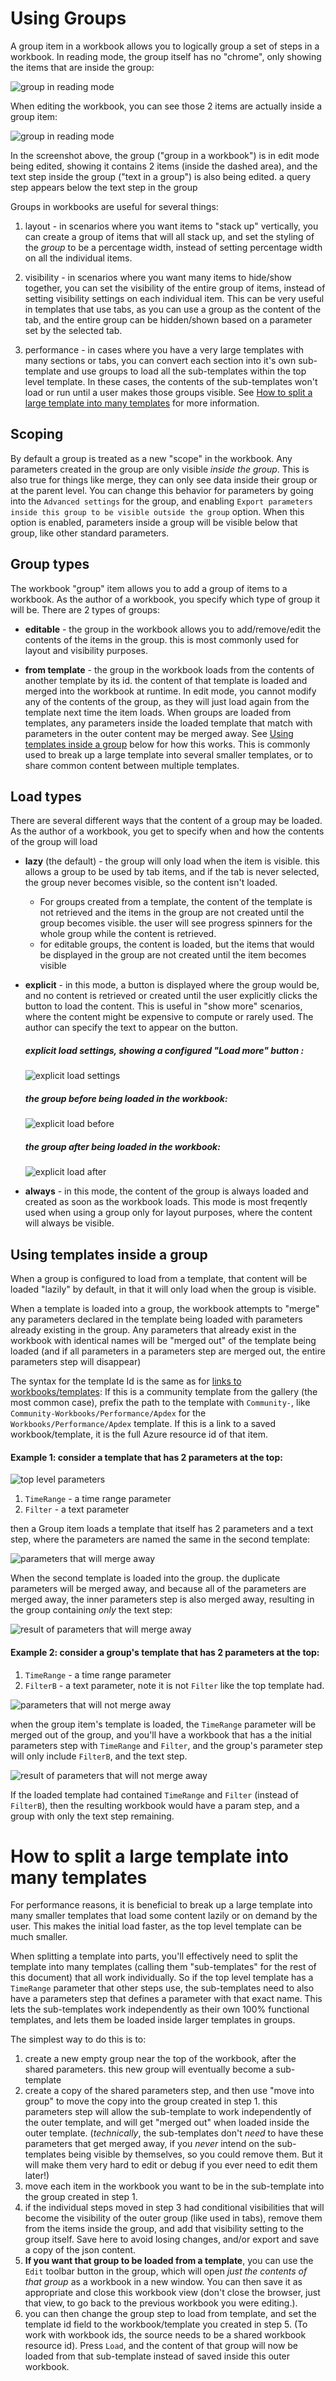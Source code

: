 # Using Groups

A group item in a workbook allows you to logically group a set of steps in a workbook. In reading mode, the group itself has no "chrome", only showing the items that are inside the group:

![group in reading mode](../Images/groups-view.png)

When editing the workbook, you can see those 2 items are actually inside a group item:

![group in reading mode](../Images/groups-edit.png)

In the screenshot above, the group ("group in a workbook") is in edit mode being edited, showing it contains 2 items (inside the dashed area), and the text step inside the group ("text in a group") is also being edited. a query step appears below the text step in the group 


Groups in workbooks are useful for several things:

1. layout - in scenarios where you want items to "stack up" vertically, you can create a group of items that will all stack up, and set the styling of the *group* to be a percentage width, instead of setting percentage width on all the individual items.

2. visibility - in scenarios where you want many items to hide/show together, you can set the visibility of the entire group of items, instead of setting visibility settings on each individual item. This can be very useful in templates that use tabs, as you can use a group as the content of the tab, and the entire group can be hidden/shown based on a parameter set by the selected tab.

3. performance - in cases where you have a very large templates with many sections or tabs, you can convert each section into it's own sub-template and use groups to load all the sub-templates within the top level template. In these cases, the contents of the sub-templates won't load or run until a user makes those groups visible. See [How to split a large template into many templates](#how-to-split-a-large-template-into-many-templates) for more information.

## Scoping
By default a group is treated as a new "scope" in the workbook. Any parameters created in the group are only visible *inside the group*. This is also true for things like merge, they can only see data inside their group or at the parent level.
You can change this behavior for parameters by going into the `Advanced settings` for the group, and enabling `Export parameters inside this group to be visible outside the group` option. When this option is enabled, parameters inside a group will be visible below that group, like other standard parameters.

## Group types
The workbook "group" item allows you to add a group of items to a workbook. As the author of a workbook, you specify which type of group it will be. There are 2 types of groups:

* **editable** - the group in the workbook allows you to add/remove/edit the contents of the items in the group. this is most commonly used for layout and visibility purposes.

* **from template** - the group in the workbook loads from the contents of another template by its id. the content of that template is loaded and merged into the workbook at runtime. In edit mode, you cannot modify any of the contents of the group, as they will just load again from the template next time the item loads. When groups are loaded from templates, any parameters inside the loaded template that match with parameters in the outer content may be merged away. See [Using templates inside a group](#Using_templates_inside_a_group) below for how this works. This is commonly used to break up a large template into several smaller templates, or to share common content between multiple templates.

## Load types
There are several different ways that the content of a group may be loaded. As the author of a workbook, you get to specify when and how the contents of the group will load

* **lazy** (the default) - the group will only load when the item is visible. this allows a group to be used by tab items, and if the tab is never selected, the group never becomes visible, so the content isn't loaded. 
    - For groups created from a template, the content of the template is not retrieved and the items in the group are not created until the group becomes visible. the user will see progress spinners for the whole group while the content is retrieved.
    - for editable groups, the content is loaded, but the items that would be displayed in the group are not created until the item becomes visible

* **explicit** - in this mode, a button is displayed where the group would be, and no content is retrieved or created until the user explicitly clicks the button to load the content. This is useful in "show more" scenarios, where the content might be expensive to compute or rarely used. The author can specify the text to appear on the button.

    ##### explicit load settings, showing a configured "Load more" button :

    ![explicit load settings](../Images/groups-explicitly-loaded.png)

    ##### the group before being loaded in the workbook:

    ![explicit load before](../Images/groups-explicitly-loaded-before.png)

    ##### the group after being loaded in the workbook:

    ![explicit load after](../Images/groups-explicitly-loaded-after.png)

* **always** - in this mode, the content of the group is always loaded and created as soon as the workbook loads. This mode is most freqently used when using a group only for layout purposes, where the content will always be visible.

## Using templates inside a group
When a group is configured to load from a template, that content will be loaded "lazily" by default, in that it will only load when the group is visible.

When a template is loaded into a group, the workbook attempts to "merge" any parameters declared in the template being loaded with parameters already existing in the group. Any parameters that already exist in the workbook with identical names will be "merged out" of the template being loaded (and if all parameters in a parameters step are merged out, the entire parameters step will disappear)

The syntax for the template Id is the same as for [links to workbooks/templates](../Links/LinkActions.md/#Workbook-template-link-settings): If this is a community template from the gallery (the most common case), prefix the path to the template with `Community-`, like `Community-Workbooks/Performance/Apdex` for the `Workbooks/Performance/Apdex` template. If this is a link to a saved workbook/template, it is the full Azure resource id of that item.
 

#### Example 1: consider a template that has 2 parameters at the top:

![top level parameters](../Images/groups-top-level-params.png)

1. `TimeRange` - a time range parameter
2. `Filter` - a text parameter

then a Group item loads a template that itself has 2 parameters and a text step, where the parameters are named the same in the second template:

![parameters that will merge away](../Images/groups-merged-away.png)

When the second template is loaded into the group. the duplicate parameters will be merged away, and because all of the parameters are merged away, the inner parameters step is also merged away, resulting in the group containing *only* the text step:

![result of parameters that will merge away](../Images/groups-merged-result.png)


#### Example 2: consider a group's template that has 2 parameters at the top:

1. `TimeRange` - a time range parameter
2. `FilterB` - a text parameter, note it is not `Filter` like the top template had.

![parameters that will not merge away](../Images/groups-wont-merge-away.png)

when the group item's template is loaded, the `TimeRange` parameter will be merged out of the group, and you'll have a workbook that has a the initial parameters step with `TimeRange` and `Filter`, and the group's parameter step will only include `FilterB`, and the text step.

![result of parameters that will not merge away](../Images/groups-wont-merge-away-result.png)


If the loaded template had contained `TimeRange` and `Filter` (instead of `FilterB`), then the resulting workbook would have a param step, and a group with only the text step remaining.

# How to split a large template into many templates

For performance reasons, it is beneficial to break up a large template into many smaller templates that load some content lazily or on demand by the user. This makes the initial load faster, as the top level template can be much smaller.

When splitting a template into parts, you'll effectively need to split the template into many templates (calling them "sub-templates" for the rest of this document) that all work individually. So if the top level template has a `TimeRange` parameter that other steps use, the sub-templates need to also have a parameters step that defines a parameter with that exact name. This lets the sub-templates work independently as their own 100% functional templates, and lets them be loaded inside larger templates in groups.

The simplest way to do this is to:
1. create a new empty group near the top of the workbook, after the shared parameters. this new group will eventually become a sub-template
2. create a copy of the shared parameters step, and then use "move into group" to move the copy into the group created in step 1. this parameters step will allow the sub-template to work independently of the outer template, and will get "merged out" when loaded inside the outer template.
(*technically*, the sub-templates don't *need* to have these parameters that get merged away, if you *never* intend on the sub-templates being visible by themselves, so you could remove them. But it will make them very hard to edit or debug if you ever need to edit them later!)
3. move each item in the workbook you want to be in the sub-template into the group created in step 1.
4. if the individual steps moved in step 3 had conditional visibilities that will become the visibility of the outer group (like used in tabs), remove them from the items inside the group, and add that visibility setting to the group itself. Save here to avoid losing changes, and/or export and save a copy of the json content.
5. **If you want that group to be loaded from a template**, you can use the `Edit` toolbar button in the group, which will open *just the contents of that group* as a workbook in a new window. You can then save it as appropriate and close this workbook view (don't close the browser, just that view, to go back to the previous workbook you were editing.).
6. you can then change the group step to load from template, and set the template id field to the workbook/template you created in step 5. (To work with workbook ids, the source needs to be a shared workbook resource id). Press `Load`, and the content of that group will now be loaded from that sub-template instead of saved inside this outer workbook.


